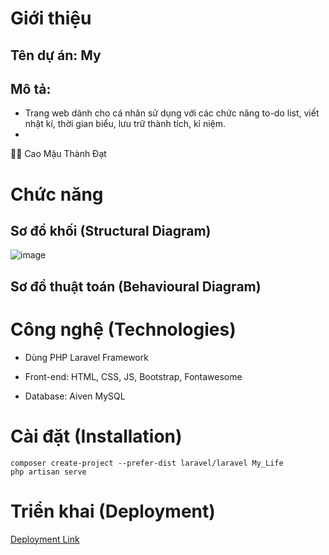 # Giới thiệu

## Tên dự án: My 

## Mô tả:

- Trang web dành cho cá nhân sử dụng với các chức năng to-do list, viết nhật kí, thời gian biểu, lưu trữ thành tích, kỉ niệm.
- 

👨‍💻 Cao Mậu Thành Đạt

# Chức năng

## Sơ đồ khối (Structural Diagram)

![image](https://github.com/user-attachments/assets/08ee0b6f-a547-427c-9dcf-2724e157bd48)


## Sơ đồ thuật toán (Behavioural Diagram)



# Công nghệ (Technologies)

- Dùng PHP Laravel Framework

- Front-end: HTML, CSS, JS, Bootstrap, Fontawesome

- Database: Aiven MySQL

# Cài đặt (Installation)
```
composer create-project --prefer-dist laravel/laravel My_Life
php artisan serve
```

# Triển khai (Deployment)

[Deployment Link](https://crispy-robot-x5wrp464vqw3vx96-8000.app.github.dev/)



